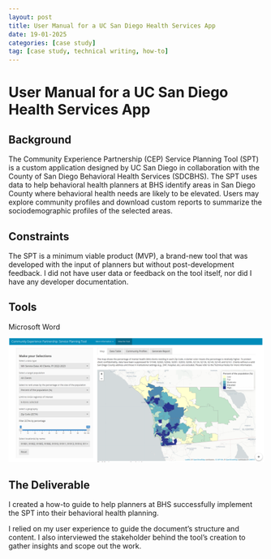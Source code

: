 ```yaml
---
layout: post
title: User Manual for a UC San Diego Health Services App
date: 19-01-2025
categories: [case study]
tag: [case study, technical writing, how-to]
---
```


# User Manual for a UC San Diego Health Services App
## Background
​The Community Experience Partnership (CEP) Service Planning Tool (SPT) is a custom application designed by UC San Diego in collaboration with the County of San Diego Behavioral Health Services (SDCBHS). The SPT uses data to help behavioral health planners at BHS identify areas in San Diego County where behavioral health needs are likely to be elevated. Users may explore community profiles and download custom reports to summarize the sociodemographic profiles of the selected areas.

## Constraints
The SPT is a minimum viable product (MVP), a brand-new tool that was developed with the input of planners but without post-development feedback. I did not have user data or feedback on the tool itself, nor did I have any developer documentation.

## Tools
Microsoft Word

![SPT Screenshot](/imgs/spt-tool-screenshot_orig.png)

## The Deliverable
I created a how-to guide to help planners at BHS successfully implement the SPT into their behavioral health planning. 

I relied on my user experience to guide the document’s structure and content. I also interviewed the stakeholder behind the tool’s creation to gather insights and scope out the work.
